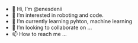 - 👋 Hi, I’m @enesdenii
- 👀 I’m interested in roboting and code. 
- 🌱 I’m currently learning pyhton, machine learning
- 💞️ I’m looking to collaborate on ...
- 📫 How to reach me ...

<!---
enesdenii/enesdenii is a ✨ special ✨ repository because its `README.md` (this file) appears on your GitHub profile.
You can click the Preview link to take a look at your changes.
--->
